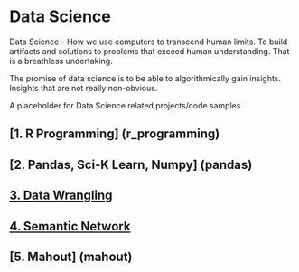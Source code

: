 # Data Science

Data Science - How we use computers to transcend human limits. To build artifacts and solutions to problems that exceed human understanding. That is a breathless undertaking. 

The promise of data science is to be able to algorithmically gain insights. Insights that are not really non-obvious.


A placeholder for Data Science related projects/code samples

## [1. R Programming] (r_programming)

## [2. Pandas, Sci-K Learn, Numpy] (pandas)

## [3. Data Wrangling](wrangling/README.md)

## [4. Semantic Network](semanticnetwork/README.md)

## [5. Mahout] (mahout)